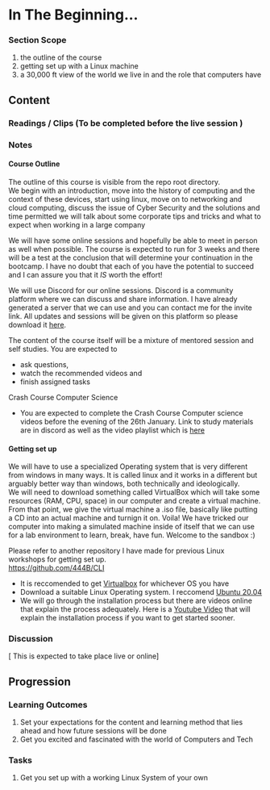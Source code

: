 # In The Beginning...  
### Section Scope  
1. the outline of the course  
2. getting set up with a Linux machine  
3. a 30,000 ft view of the world we live in and the role that computers have  
## Content  
### Readings / Clips (To be completed before the live session )  
### Notes  
#### Course Outline  
The outline of this course is visible from the repo root directory.   
We begin with an introduction, move into the history of computing and the context of these devices, start using linux, move on to networking and cloud computing, discuss the issue of Cyber Security and the solutions and time permitted we will talk about some corporate tips and tricks and what to expect when working in a large company  

We will have some online sessions and hopefully be able to meet in person as well when possible. The course is expected to run for 3 weeks and there will be a test at the conclusion that will determine your continuation in the bootcamp. I have no doubt that each of you have the potential to succeed and I can assure you that it *IS* worth the effort!  

We will use Discord for our online sessions. Discord is a community platform where we can discuss and share information. I have already generated a server that we can use and you can contact me for the invite link. All updates and sessions will be given on this platform so please download it [here](https://discord.com/download).  

The content of the course itself will be a mixture of mentored session and self studies. You are expected to 
- ask questions,
- watch the recommended videos and 
- finish assigned tasks  

Crash Course Computer Science
- You are expected to complete the Crash Course Computer science videos before the evening of the 26th January. Link to study materials are in discord as well as the video playlist which is [here](https://www.youtube.com/playlist?list=PLH2l6uzC4UEW0s7-KewFLBC1D0l6XRfye)

#### Getting set up
We will have to use a specialized Operating system that is very different from windows in many ways. It is called linux and it works in a different but arguably better way than windows, both technically and ideologically.  
We will need to download something called VirtualBox which will take some resources (RAM, CPU, space) in our computer and create a virtual machine. From that point, we give the virtual machine a .iso file, basically like putting a CD into an actual machine and turnign it on. 
Voila! We have tricked our computer into making a simulated machine inside of itself that we can use for a lab environment to learn, break, have fun. Welcome to the sandbox :)  

Please refer to another repository I have made for previous Linux workshops for getting set up.   
https://github.com/444B/CLI  
- It is reccomended to get [Virtualbox](https://www.virtualbox.org/wiki/Downloads) for whichever OS you have  
- Download a suitable Linux Operating system. I reccomend [Ubuntu 20.04](https://releases.ubuntu.com/20.04/)  
- We will go through the installation process but there are videos online that explain the process adequately. Here is a [Youtube Video](https://www.youtube.com/watch?v=S26CKNo4Tgs) that will explain the installation process if you want to get started sooner.
### Discussion  
[ This is expected to take place live or online]
## Progression  
### Learning Outcomes  
1. Set your expectations for the content and learning method that lies ahead and how future sessions will be done  
2. Get you excited and fascinated with the world of Computers and Tech
### Tasks  
1. Get you set up with a working Linux System of your own  
